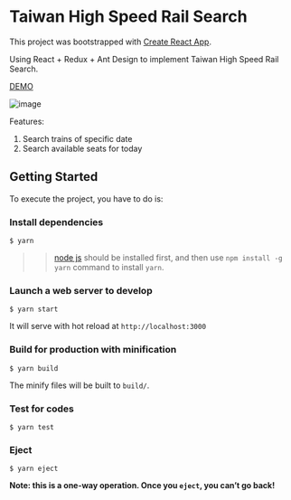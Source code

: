 # Taiwan High Speed Rail Search

This project was bootstrapped with [Create React App](https://github.com/facebook/create-react-app).

Using React + Redux + Ant Design to implement Taiwan High Speed Rail Search.

[DEMO](https://taiwan-high-speed-rail-search.herokuapp.com/)

![image](https://github.com/bestAlvin/Taiwan-High-Speed-Rail-Search/blob/master/img/demo.gif)

Features:
1. Search trains of specific date
2. Search available seats for today

## Getting Started
To execute the project, you have to do is:

### Install dependencies
```
$ yarn
```
>> [node js](https://nodejs.org/en/download/) should be installed first, and then use `npm install -g yarn` command to install `yarn`.

### Launch a web server to develop
```
$ yarn start
```
It will serve with hot reload at `http://localhost:3000`

### Build for production with minification
```
$ yarn build
```
The minify files will be built to `build/`.

### Test for codes
```
$ yarn test
```

### Eject
```
$ yarn eject
```

**Note: this is a one-way operation. Once you `eject`, you can’t go back!**